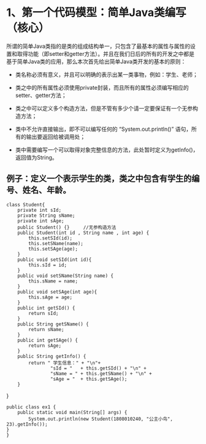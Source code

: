# 1、第一个代码模型：简单Java类编写（核心）



所谓的简单Java类指的是类的组成结构单一，只包含了最基本的属性与属性的设置和取得功能（即setter和getter方法）。并且在我们日后的所有的开发之中都是基于简单Java类的应用，那么本次首先给出简单Java类开发的基本的原则：

-  类名称必须有意义，并且可以明确的表示出某一类事物，例如：学生、老师；

- 类之中的所有属性必须使用private封装，而且所有的属性必须编写相应的setter、getter方法；

- 类之中可以定义多个构造方法，但是不管有多少个请一定要保证有一个无参构造方法；

- 类中不允许直接输出，即不可以编写任何的 “System.out.println()” 语句，所有的输出要返回给被调用处； 

- 类中需要编写一个可以取得对象完整信息的方法，此处暂时定义为getInfo()，返回值为String。





## 例子：定义一个表示学生的类，类之中包含有学生的编号、姓名、年龄。


    class Student{
    	private int sId;
    	private String sName;
    	private int sAge;
    	public Student() {}		//无参构造方法
    	public Student(int id , String name , int age) {
    		this.setSId(id);
    		this.setSName(name);
    		this.setSAge(age);
    	}
    	public void setSId(int id){
    		this.sId = id;
    	}
    	public void setSName(String name) {
    		this.sName = name;
    	}
    	public void setSAge(int age){
    		this.sAge = age;
    	}
    	public int getSId() {
    		return sId;
    	}
    	public String getSName() {
    		return sName;
    	}
    	public int getSAge() {
    		return sAge;
    	}
    	public String getInfo() {
    		return " 学生信息：" + "\n"+
    				"sId = "   + this.getSId() + "\n" +
    				"sName = " + this.getSName() + "\n" +
    				"sAge = "  + this.getSAge();
    	}
}
    
    public class ex1 {
    	public static void main(String[] args) {
    		System.out.println(new Student(1808010240, "公主小鸟", 23).getInfo());
	}
    }























